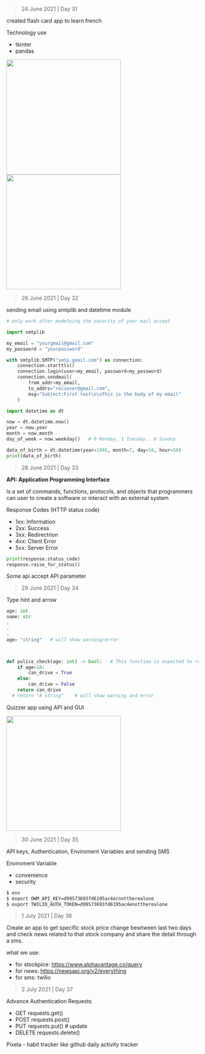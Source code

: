 > 24 June 2021 | Day 31

created flash card app to learn french

Technology use
- tkinter
- pandas

<img src="https://user-images.githubusercontent.com/40035716/123389560-a346f500-d5b7-11eb-952f-083e826f744c.PNG" width="300">
<img src="https://user-images.githubusercontent.com/40035716/123389568-a3df8b80-d5b7-11eb-9dc9-f93eabc79bce.PNG" width="300">

> 26 June 2021 | Day 32

sending email using smtplib and datetime module

```python
# only work after modefying the security of your mail accout

import smtplib

my_email = "yourgmail@gmail.com"
my_password = "yourpassword"

with smtplib.SMTP("smtp.gmail.com") as connection:
	connection.starttls()
	connection.login(user=my_email, password=my_password)
	connection.sendmail(
		from_addr=my_email, 
		to_addrs="reciever@gmail.com", 
		msg="Subject:First test\n\nThis is the body of my email"
	)
```

```python
import datetime as dt

now = dt.datetime.now()
year = now.year
month = now.month
day_of_week = now.weekday()   # 0 Monday, 1 Tuesday...6 Sunduy

data_of_birth = dt.datetime(year=1995, month=7, day=16, hour=10)
print(data_of_birth)
```

> 28 June 2021 | Day 33

**API: Application Programming Interface**

Is a set of commands, functions, protocols, and objects that programmers can user to create a software or interact with an external system

Response Codes (HTTP status code)
- 1xx: Information
- 2xx: Success
- 3xx: Redirectrion
- 4xx: Client Error
- 5xx: Server Error

```python
print(response.status_code)
response.raise_for_status()
```

Some api accept API parameter 

> 29 June 2021 | Day 34

Type hint and arrow

```python
age: int
name: str 
.
.
.
age= "string"   # will show warning/error
```

```python


def police_check(age: int) -> bool:   # This function is expected to return boolen (Type hint)
	if age>18:
		can_drive = True
	else:
		can_drive = False
	return can_drive
  # return "A string"    # will show warning and error 
```

Quizzer app using API and GUI

<img src="https://user-images.githubusercontent.com/40035716/123772653-a6a8ec00-d8e9-11eb-8281-fb092c46f0af.PNG" width=300>

> 30 June 2021 | Day 35

API keys, Authentication, Enviroment Variables and sending SMS

Enviroment Variable
- convenience
- security

```bash
$ env
$ export OWM_API_KEY=d99573693fd6195ac4ecnottherealone
$ export TWILIO_AUTH_TOKEN=d99573693fd6195ac4enottherealone
```

> 1 July 2021 | Day 36

Create an app to get specific stock price change bewtween last two days and check news related to that stock company and share the detail through a sms.

what we use:
- for stockpice: https://www.alphavantage.co/query
- for news: https://newsapi.org/v2/everything
- for sms: twilio

> 2 July 2021 | Day 37

Advance Authentication Requests
- GET requests.get()
- POST requests.post()
- PUT requests.put()   # update
- DELETE requests.delete()

Pixela - habit tracker like github daily activity tracker

